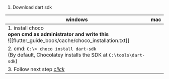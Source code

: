 1. Download dart sdk

| windows                                                                                                                   | mac |
| ------------------------------------------------------------------------------------------------------------------------- | --- |
| 1. install choco <br>**open cmd as administrator and write this**<br>![[flutter_guide_book/cache/choco_installation.txt]] |     |
| 2. cmd: `C:\> choco install dart-sdk`<br>(By default, Chocolatey installs the SDK at `C:\tools\dart-sdk`)                 |     |
| 3. Follow next step *[click](https://docs.flutter.dev/get-started/install/windows/mobile?tab=download)*                   |     |







